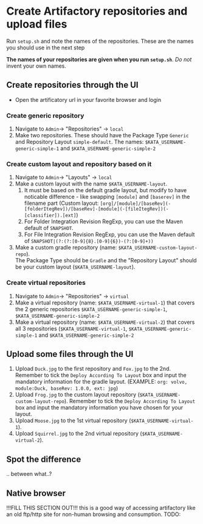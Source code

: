 # Create Artifactory repositories and upload files
Run `setup.sh` and note the names of the repositories. These are the names you should use in the next step

**The names of your repositories are given when you run `setup.sh`**. _Do not_ invent your own names.

## Create repositories through the UI
* Open the artificatory url in your favorite browser and login

### Create generic repository
1. Navigate to `Admin`-> "Repositories" -> `local`
1. Make two repositories. These should have the Package Type `Generic` and Repository Layout `simple-default`. The names: `$KATA_USERNAME-generic-simple-1` and `$KATA_USERNAME-generic-simple-2`

### Create custom layout and repository based on it
1. Navigate to `Admin`-> "Layouts" -> `local`
1. Make a custom layout with the name `$KATA_USERNAME-layout`.
   1. It must be based on the default gradle layout, but modify to have noticable difference - like swapping `[module]` and `[baserev]` in the filename part (Custom layout: `[org]/[module]/[baseRev](-[folderItegRev])/[baseRev]-[module](-[fileItegRev])(-[classifier]).[ext]`)
   1. For Folder Integration Revision RegExp, you can use the Maven default of `SNAPSHOT`.
   1. For File Integration Revision RegExp, you can use the Maven default of `SNAPSHOT|(?:(?:[0-9]{8}.[0-9]{6})-(?:[0-9]+))`
1. Make a custom gradle repository (name: `$KATA_USERNAME-custom-layout-repo`).<br>
The Package Type should be `Gradle` and the "Repository Layout" should be your custom layout (`$KATA_USERNAME-layout`).

### Create virtual repositories
1. Navigate to `Admin`-> "Repositories" -> `virtual`
1. Make a virtual repository (name: `$KATA_USERNAME-virtual-1`) that covers the 2 generic repositories `$KATA_USERNAME-generic-simple-1`, `$KATA_USERNAME-generic-simple-2`
1. Make a virtual repository (name: `$KATA_USERNAME-virtual-2`) that covers all 3 repositories (`$KATA_USERNAME-virtual-1`, `$KATA_USERNAME-generic-simple-1` and `$KATA_USERNAME-generic-simple-2`

## Upload some files through the UI

1. Upload `Duck.jpg` to the first repository and `Fox.jpg` to the 2nd. Remember to tick the `Deploy According To Layout` box and input the mandatory information for the gradle layout. (EXAMPLE: `org: volvo, module:Duck, baseRev: 1.0.0, ext: jpg`)
1. Upload `Frog.jpg` to the custom layout repository (`$KATA_USERNAME-custom-layout-repo`). Remember to tick the `Deploy According To Layout` box and input the mandatory information you have chosen for your layout.
1. Upload `Moose.jpg` to the 1st virtual repository (`$KATA_USERNAME-virtual-1`).
1. Upload `Squirrel.jpg` to the 2nd virtual repository (`$KATA_USERNAME-virtual-2`).

## Spot the difference
.. between what..?


## Native browser

!!!FILL THIS SECTION OUT!!! this is a good way of accessing artifactory like an old ftp/http site for non-human browsing and consumption. TODO: